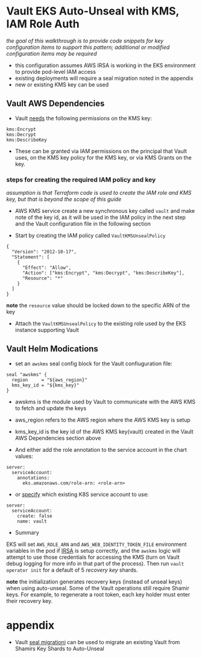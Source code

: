 # Vault EKS Auto-Unseal with KMS, IAM Role Auth

_the goal of this walkthrough is to provide code snippets for key configuration items to support this pattern; additional or modified configuration items may be required_

- this configuration assumes AWS IRSA is working in the EKS environment to provide pod-level IAM access
- existing deployments will require a seal migration noted in the appendix
- new or existing KMS key can be used
## Vault AWS Dependencies

- Vault [needs](https://www.vaultproject.io/docs/configuration/seal/awskms#authentication) the following permissions on the KMS key:

```
kms:Encrypt
kms:Decrypt
kms:DescribeKey
```

- These can be granted via IAM permissions on the principal that Vault uses, on the KMS key policy for the KMS key, or via KMS Grants on the key.

### steps for creating the required IAM policy and key

_assumption is that Terraform code is used to create the IAM role and KMS key, but that is beyond the scope of this guide_

- AWS KMS service create a new synchronous key called `vault` and make note of the key id, as it will be used in the IAM policy in the next step and the Vault configuration file in the following section


- Start by creating the IAM policy called `VaultKMSUnsealPolicy`

```
{
  "Version": "2012-10-17",
  "Statement": [
    {
      "Effect": "Allow",
      "Action": ["kms:Encrypt", "kms:Decrypt", "kms:DescribeKey"],
      "Resource": "*"
    }
  ]
}
```

**note** the `resource` value should be locked down to the specific ARN of the key

- Attach the `VaultKMSUnsealPolicy` to the existing role used by the EKS instance supporting Vault

## Vault Helm Modications

- set an `awskms` seal config block for the Vault confiuguration file:

```
seal "awskms" {
  region     = "${aws_region}"
  kms_key_id = "${kms_key}"
}
```

- awskms is the module used by Vault to communicate with the AWS KMS to fetch and update the keys
- aws_region refers to the AWS region where the AWS KMS key is setup
- kms_key_id is the key id of the AWS KMS key(vault) created in the Vault AWS Dependencies section above

- And either add the role annotation to the service account in the chart values:

```
server:
  serviceAccount:
    annotations:
      eks.amazonaws.com/role-arn: <role-arn>
```

- or [specify](https://www.vaultproject.io/docs/platform/k8s/helm/configuration#serviceaccount) which existing K8S service account to use:

```
server:
  serviceAccount:
    create: false
    name: vault
```

- Summary

EKS will set `AWS_ROLE_ARN` and `AWS_WEB_IDENTITY_TOKEN_FILE` environment variables in the pod if [IRSA](https://aws.amazon.com/blogs/opensource/introducing-fine-grained-iam-roles-service-accounts/) is setup correctly, and the `awskms` logic will attempt to use those credentials for accessing the KMS (turn on Vault debug logging for more info in that part of the process). Then run `vault operator init` for a default of 5 _recovery key_ shards.

**note** the initialization generates recovery keys (instead of unseal keys) when using auto-unseal. Some of the Vault operations still require Shamir keys. For example, to regenerate a root token, each key holder must enter their recovery key.

# appendix

- Vault [seal migrationi](https://www.vaultproject.io/docs/concepts/seal#seal-migration) can be used to migrate an existing Vault from Shamirs Key Shards to Auto-Unseal
